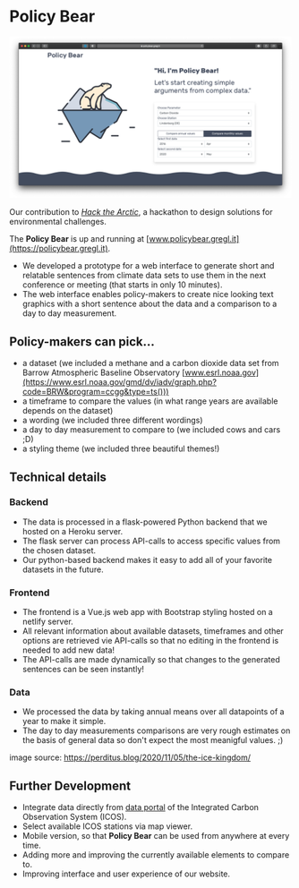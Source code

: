 # Policy Bear

![](/img/policybear_v1.2.png)

Our contribution to [*Hack the Arctic*](https://hackthearctic.com), a hackathon to design solutions for environmental challenges.

The **Policy Bear** is up and running at [www.policybear.gregl.it](https://policybear.gregl.it).

+ We developed a prototype for a web interface to generate short and relatable sentences  from climate data sets to use them in the next conference or meeting (that starts in only 10 minutes).
+ The web interface enables policy-makers to create nice looking text graphics with a short sentence about the data and a comparison to a day to day measurement.

## Policy-makers can pick...

+ a dataset (we included a methane and a carbon dioxide data set from Barrow Atmospheric Baseline Observatory [www.esrl.noaa.gov](https://www.esrl.noaa.gov/gmd/dv/iadv/graph.php?code=BRW&program=ccgg&type=ts()))
+ a timeframe to compare the values (in what range years are available depends on the dataset)
+ a wording (we included three different wordings)
+ a day to day measurement to compare to (we included cows and cars ;D)
+ a styling theme (we included three beautiful themes!)

## Technical details

### Backend

+ The data is processed in a flask-powered Python backend that we hosted on a Heroku server.
+ The flask server can process API-calls to access specific values from the chosen dataset.
+ Our python-based backend makes it easy to add all of your favorite datasets in the future.

### Frontend

+ The frontend is a Vue.js web app with Bootstrap styling hosted on a netlify server.
+ All relevant information about available datasets, timeframes and other options are retrieved vie API-calls so that no editing in the frontend is needed to add new data!
+ The API-calls are made dynamically so that changes to the generated sentences can be seen instantly!

### Data

+ We processed the data by taking annual means over all datapoints of a year to make it simple.
+ The day to day measurements comparisons are very rough estimates on the basis of general data so don't expect the most meanigful values. ;)

image source: https://perditus.blog/2020/11/05/the-ice-kingdom/


## Further Development

+ Integrate data directly from [data portal](https://data.icos-cp.eu/portal/#%7B%22filterCategories%22%3A%7B%22project%22%3A%5B%22icos%22%5D%7D%7D) of the Integrated Carbon Observation System (ICOS).
+ Select available ICOS stations via map viewer.
+ Mobile version, so that **Policy Bear** can be used from anywhere at every time.
+ Adding more and improving the currently available elements to compare to.
+ Improving interface and user experience of our website.
